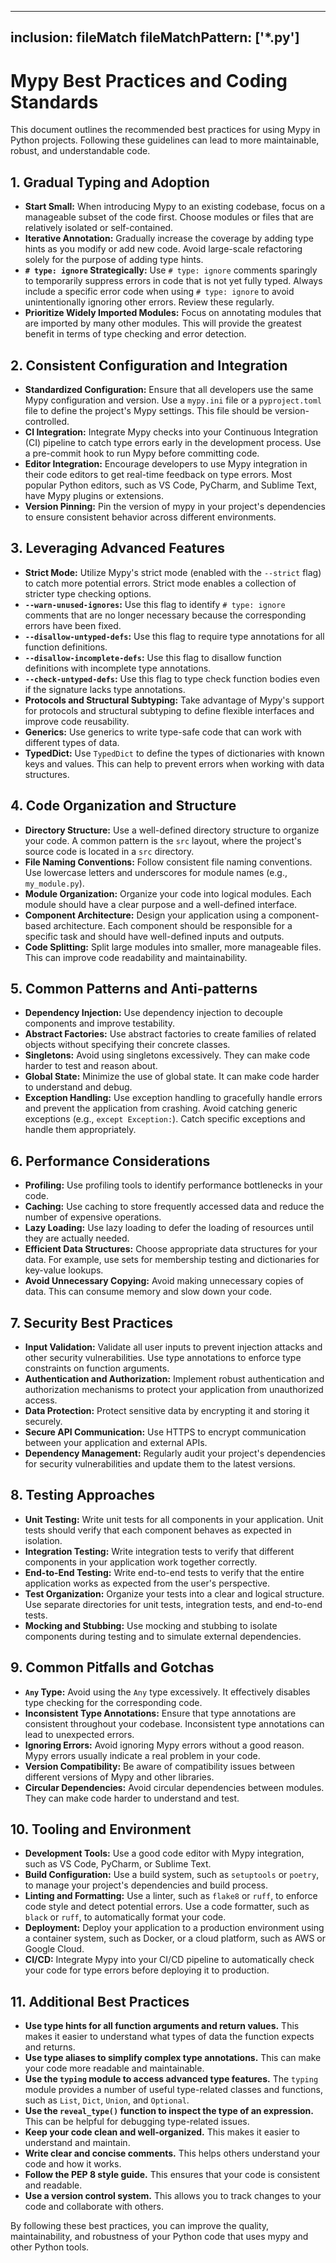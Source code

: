 ---

## inclusion: fileMatch fileMatchPattern: ['\*.py']

# Mypy Best Practices and Coding Standards

This document outlines the recommended best practices for using Mypy in Python projects. Following these guidelines can lead to more maintainable, robust, and understandable code.

## 1. Gradual Typing and Adoption

- **Start Small:** When introducing Mypy to an existing codebase, focus on a manageable subset of the code first. Choose modules or files that are relatively isolated or self-contained.
- **Iterative Annotation:** Gradually increase the coverage by adding type hints as you modify or add new code. Avoid large-scale refactoring solely for the purpose of adding type hints.
- **`# type: ignore` Strategically:** Use `# type: ignore` comments sparingly to temporarily suppress errors in code that is not yet fully typed. Always include a specific error code when using `# type: ignore` to avoid unintentionally ignoring other errors. Review these regularly.
- **Prioritize Widely Imported Modules:** Focus on annotating modules that are imported by many other modules. This will provide the greatest benefit in terms of type checking and error detection.

## 2. Consistent Configuration and Integration

- **Standardized Configuration:** Ensure that all developers use the same Mypy configuration and version. Use a `mypy.ini` file or a `pyproject.toml` file to define the project's Mypy settings. This file should be version-controlled.
- **CI Integration:** Integrate Mypy checks into your Continuous Integration (CI) pipeline to catch type errors early in the development process. Use a pre-commit hook to run Mypy before committing code.
- **Editor Integration:** Encourage developers to use Mypy integration in their code editors to get real-time feedback on type errors. Most popular Python editors, such as VS Code, PyCharm, and Sublime Text, have Mypy plugins or extensions.
- **Version Pinning:** Pin the version of mypy in your project's dependencies to ensure consistent behavior across different environments.

## 3. Leveraging Advanced Features

- **Strict Mode:** Utilize Mypy's strict mode (enabled with the `--strict` flag) to catch more potential errors. Strict mode enables a collection of stricter type checking options.
- **`--warn-unused-ignores`:** Use this flag to identify `# type: ignore` comments that are no longer necessary because the corresponding errors have been fixed.
- **`--disallow-untyped-defs`:** Use this flag to require type annotations for all function definitions.
- **`--disallow-incomplete-defs`:** Use this flag to disallow function definitions with incomplete type annotations.
- **`--check-untyped-defs`:** Use this flag to type check function bodies even if the signature lacks type annotations.
- **Protocols and Structural Subtyping:** Take advantage of Mypy's support for protocols and structural subtyping to define flexible interfaces and improve code reusability.
- **Generics:** Use generics to write type-safe code that can work with different types of data.
- **TypedDict:** Use `TypedDict` to define the types of dictionaries with known keys and values. This can help to prevent errors when working with data structures.

## 4. Code Organization and Structure

- **Directory Structure:** Use a well-defined directory structure to organize your code. A common pattern is the `src` layout, where the project's source code is located in a `src` directory.
- **File Naming Conventions:** Follow consistent file naming conventions. Use lowercase letters and underscores for module names (e.g., `my_module.py`).
- **Module Organization:** Organize your code into logical modules. Each module should have a clear purpose and a well-defined interface.
- **Component Architecture:** Design your application using a component-based architecture. Each component should be responsible for a specific task and should have well-defined inputs and outputs.
- **Code Splitting:** Split large modules into smaller, more manageable files. This can improve code readability and maintainability.

## 5. Common Patterns and Anti-patterns

- **Dependency Injection:** Use dependency injection to decouple components and improve testability.
- **Abstract Factories:** Use abstract factories to create families of related objects without specifying their concrete classes.
- **Singletons:** Avoid using singletons excessively. They can make code harder to test and reason about.
- **Global State:** Minimize the use of global state. It can make code harder to understand and debug.
- **Exception Handling:** Use exception handling to gracefully handle errors and prevent the application from crashing. Avoid catching generic exceptions (e.g., `except Exception:`). Catch specific exceptions and handle them appropriately.

## 6. Performance Considerations

- **Profiling:** Use profiling tools to identify performance bottlenecks in your code.
- **Caching:** Use caching to store frequently accessed data and reduce the number of expensive operations.
- **Lazy Loading:** Use lazy loading to defer the loading of resources until they are actually needed.
- **Efficient Data Structures:** Choose appropriate data structures for your data. For example, use sets for membership testing and dictionaries for key-value lookups.
- **Avoid Unnecessary Copying:** Avoid making unnecessary copies of data. This can consume memory and slow down your code.

## 7. Security Best Practices

- **Input Validation:** Validate all user inputs to prevent injection attacks and other security vulnerabilities. Use type annotations to enforce type constraints on function arguments.
- **Authentication and Authorization:** Implement robust authentication and authorization mechanisms to protect your application from unauthorized access.
- **Data Protection:** Protect sensitive data by encrypting it and storing it securely.
- **Secure API Communication:** Use HTTPS to encrypt communication between your application and external APIs.
- **Dependency Management:** Regularly audit your project's dependencies for security vulnerabilities and update them to the latest versions.

## 8. Testing Approaches

- **Unit Testing:** Write unit tests for all components in your application. Unit tests should verify that each component behaves as expected in isolation.
- **Integration Testing:** Write integration tests to verify that different components in your application work together correctly.
- **End-to-End Testing:** Write end-to-end tests to verify that the entire application works as expected from the user's perspective.
- **Test Organization:** Organize your tests into a clear and logical structure. Use separate directories for unit tests, integration tests, and end-to-end tests.
- **Mocking and Stubbing:** Use mocking and stubbing to isolate components during testing and to simulate external dependencies.

## 9. Common Pitfalls and Gotchas

- **`Any` Type:** Avoid using the `Any` type excessively. It effectively disables type checking for the corresponding code.
- **Inconsistent Type Annotations:** Ensure that type annotations are consistent throughout your codebase. Inconsistent type annotations can lead to unexpected errors.
- **Ignoring Errors:** Avoid ignoring Mypy errors without a good reason. Mypy errors usually indicate a real problem in your code.
- **Version Compatibility:** Be aware of compatibility issues between different versions of Mypy and other libraries.
- **Circular Dependencies:** Avoid circular dependencies between modules. They can make code harder to understand and test.

## 10. Tooling and Environment

- **Development Tools:** Use a good code editor with Mypy integration, such as VS Code, PyCharm, or Sublime Text.
- **Build Configuration:** Use a build system, such as `setuptools` or `poetry`, to manage your project's dependencies and build process.
- **Linting and Formatting:** Use a linter, such as `flake8` or `ruff`, to enforce code style and detect potential errors. Use a code formatter, such as `black` or `ruff`, to automatically format your code.
- **Deployment:** Deploy your application to a production environment using a container system, such as Docker, or a cloud platform, such as AWS or Google Cloud.
- **CI/CD:** Integrate Mypy into your CI/CD pipeline to automatically check your code for type errors before deploying it to production.

## 11. Additional Best Practices

- **Use type hints for all function arguments and return values.** This makes it easier to understand what types of data the function expects and returns.
- **Use type aliases to simplify complex type annotations.** This can make your code more readable and maintainable.
- **Use the `typing` module to access advanced type features.** The `typing` module provides a number of useful type-related classes and functions, such as `List`, `Dict`, `Union`, and `Optional`.
- **Use the `reveal_type()` function to inspect the type of an expression.** This can be helpful for debugging type-related issues.
- **Keep your code clean and well-organized.** This makes it easier to understand and maintain.
- **Write clear and concise comments.** This helps others understand your code and how it works.
- **Follow the PEP 8 style guide.** This ensures that your code is consistent and readable.
- **Use a version control system.** This allows you to track changes to your code and collaborate with others.

By following these best practices, you can improve the quality, maintainability, and robustness of your Python code that uses mypy and other Python tools.
